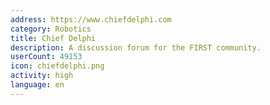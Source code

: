 ```yaml
---
address: https://www.chiefdelphi.com
category: Robotics
title: Chief Delphi
description: A discussion forum for the FIRST community.
userCount: 49153
icon: chiefdelphi.png
activity: high
language: en
---
```

